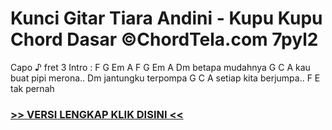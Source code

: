 
 # Kunci Gitar Tiara Andini - Kupu Kupu Chord Dasar ©ChordTela.com 7pyl2


Capo ♪ fret 3 Intro : F G Em A F G Em A Dm betapa mudahnya G C A kau buat pipi merona.. Dm jantungku terpompa G C A setiap kita berjumpa.. F E tak pernah

###  <a href="https://shortlighzx.web.app?sq=Kunci Gitar Tiara Andini - Kupu Kupu Chord Dasar ©ChordTela.com"> >> VERSI LENGKAP KLIK DISINI << </a>
